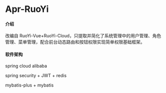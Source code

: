 # Apr-RuoYi

#### 介绍
改编自 RuoYi-Vue+RuoYi-Cloud，只提取并简化了系统管理中的用户管理、角色管理、菜单管理，配合前台动态路由和按钮权限实现简单权限基础框架。

#### 软件架构
spring cloud alibaba

spring security + JWT + redis

mybatis-plus + mybatis


